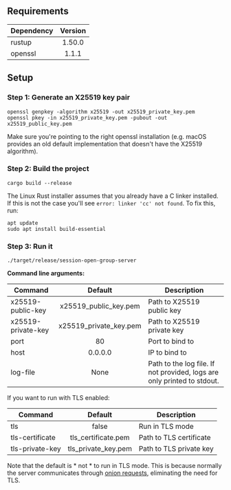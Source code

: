 ## Requirements

| Dependency    | Version       |
| ------------- |:-------------:|
| rustup        | 1.50.0        |
| openssl       | 1.1.1         |

## Setup

### Step 1: Generate an X25519 key pair

```
openssl genpkey -algorithm x25519 -out x25519_private_key.pem
openssl pkey -in x25519_private_key.pem -pubout -out x25519_public_key.pem
```

Make sure you're pointing to the right openssl installation (e.g. macOS provides an old default implementation that doesn't have the X25519 algorithm).

### Step 2: Build the project

```
cargo build --release
```

The Linux Rust installer assumes that you already have a C linker installed. If this is not the case you'll see `error: linker 'cc' not found`. To fix this, run:

```
apt update
sudo apt install build-essential
```

### Step 3: Run it

```
./target/release/session-open-group-server
```

**Command line arguments:**

| Command            | Default                | Description                                                             |
| ------------------ |:----------------------:| ----------------------------------------------------------------------- |
| x25519-public-key  | x25519_public_key.pem  | Path to X25519 public key                                               |
| x25519-private-key | x25519_private_key.pem | Path to X25519 private key                                              |
| port               | 80                     | Port to bind to                                                         |
| host               | 0.0.0.0                | IP to bind to                                                           |
| log-file           | None                   | Path to the log file. If not provided, logs are only printed to stdout. |

If you want to run with TLS enabled:

| Command         | Default             | Description             |
| --------------- |:-------------------:| ----------------------- |
| tls             | false               | Run in TLS mode         |
| tls-certificate | tls_certificate.pem | Path to TLS certificate |
| tls-private-key | tls_private_key.pem | Path to TLS private key |

Note that the default is * not * to run in TLS mode. This is because normally the server communicates through [onion requests](https://arxiv.org/pdf/2002.04609.pdf), eliminating the need for TLS.
